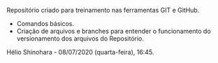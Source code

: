 Repositório criado para treinamento nas ferramentas GIT e GitHub.
- Comandos básicos.
- Criação de arquivos e branches para entender o funcionamento do versionamento dos arquivos do Repositório.

Hélio Shinohara - 08/07/2020 (quarta-feira), 16:45.
